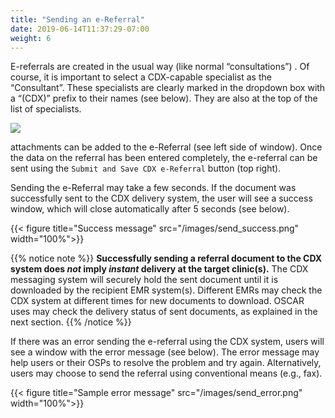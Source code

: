 ```yaml
---
title: "Sending an e-Referral"
date: 2019-06-14T11:37:29-07:00
weight: 6
---
```


E-referrals are created in the usual way (like normal “consultations”) . Of course, it is important to select a CDX-capable specialist as the “Consultant”. These specialists are clearly marked in the dropdown box with a “(CDX)” prefix to their names (see below). They are also at the top of the list of specialists.

![](https://paper-attachments.dropbox.com/s_D8F55B926E14BC491F2DAD18D930CB06AD57C72BB921C2ECDB6B0AA89F2D0027_1558133350031_image.png)

attachments can be added to the e-Referral (see left side of window). Once the data on the referral has been entered completely, the e-referral can be sent using the `Submit and Save CDX e-Referral` button (top right).

Sending the e-Referral may take a few seconds. If the document was successfully sent to the CDX delivery system, the user will see a success window, which will close automatically after 5 seconds (see below).

{{< figure title="Success message" src="/images/send_success.png" width="100%">}}

{{% notice note %}}
**Successfully sending a referral document to the CDX system does *not* imply *instant* delivery at the target clinic(s).** The CDX messaging system will securely hold the sent document until it is downloaded by the recipient EMR system(s). Different EMRs may check the CDX system at different times for new documents to download. OSCAR uses may check the delivery status of sent documents, as explained in the next section.
{{% /notice %}}

If there was an error sending the e-referral using the CDX system, users will see a window with the error message (see below). The error message may help users or their OSPs to resolve the problem and try again. Alternatively, users may choose to send the referral using conventional means (e.g., fax).

{{< figure title="Sample error message" src="/images/send_error.png" width="100%">}}
